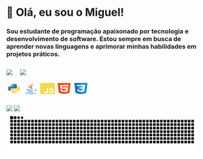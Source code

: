 # 👋 Olá, eu sou o Miguel! 
### Sou estudante de programação apaixonado por tecnologia e desenvolvimento de software. Estou sempre em busca de aprender novas linguagens e aprimorar minhas habilidades em projetos práticos.
  ##
<div> 
  <img heigth="300em" width="450em" src="https://github-readme-stats.vercel.app/api?username=MiguelSant7&show_icons=true&theme=radical"/>
   &nbsp;&nbsp;&nbsp;
  <img heigth="260em" width="340em" src="https://github-readme-stats.vercel.app/api/top-langs/?username=MiguelSant7&layout=compact&theme=radical"/>
</div>
  
<div style="display: inline_block"><br>
  <img align="center" alt="Mig-Python" height="30" width="40" src="https://raw.githubusercontent.com/devicons/devicon/master/icons/python/python-original.svg">
  <img align="center" alt="Mig-java" height="30" width="40" src="https://raw.githubusercontent.com/devicons/devicon/master/icons/java/java-original.svg">
  <img align="center" alt="Mig-Js" height="30" width="40" src="https://raw.githubusercontent.com/devicons/devicon/master/icons/javascript/javascript-plain.svg">
  <img align="center" alt="Mig-HTML" height="30" width="40" src="https://raw.githubusercontent.com/devicons/devicon/master/icons/html5/html5-original.svg">
  <img align="center" alt="Mig-CSS" height="30" width="40" src="https://raw.githubusercontent.com/devicons/devicon/master/icons/css3/css3-original.svg">
</div>
  
  ##
 
<div> 
 <a href="mailto:miguelsantoss006@gmail.com?subject=Contato%20via%20GitHub&body=Olá%20Miguel,"><img src="https://img.shields.io/badge/-Gmail-%23333?style=for-the-badge&logo=gmail&logoColor=white" target="_blank"></a>
 <a href="https://www.linkedin.com/in/migueldsantossilva" target="_blank"><img src="https://img.shields.io/badge/-LinkedIn-%230077B5?style=for-the-badge&logo=linkedin&logoColor=white" target="_blank"></a> 
</div>

<picture align="center">
  <source media="(prefers-color-scheme: dark)" srcset="https://raw.githubusercontent.com/MiguelSant7/MiguelSant7/output/github-contribution-grid-snake-dark.svg">
  <source media="(prefers-color-scheme: light)" srcset="https://raw.githubusercontent.com/MiguelSant7/MiguelSant7/output/github-contribution-grid-snake-dark.svg">
  <img align="center" alt="github contribution grid snake animation" src="https://raw.githubusercontent.com/MiguelSant7/MiguelSant7/output/github-contribution-grid-snake.svg">
</picture>

